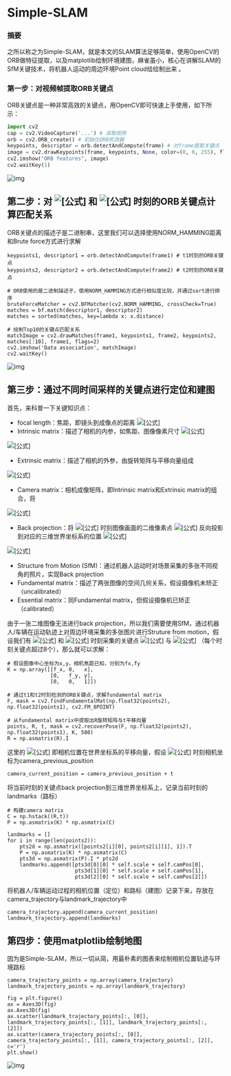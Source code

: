 # Simple-SLAM

### 摘要
之所以称之为Simple-SLAM，就是本文的SLAM算法足够简单，使用OpenCV的ORB做特征提取，以及matplotlib绘制环境建图，麻雀虽小，核心在讲解SLAM的SfM关键技术，将机器人运动的周边环境Point cloud给绘制出来 。

### 第一步：对视频帧提取ORB关键点

ORB关键点是一种非常高效的关键点，用OpenCV即可快速上手使用，如下所示：

```python
import cv2
cap = cv2.VideoCapture('...') # 读取视频
orb = cv2.ORB_create() # 初始化ORB检测器
keypoints, descriptor = orb.detectAndCompute(frame) # 对frame提取关键点
image = cv2.drawKeypoints(frame, keypoints, None, color=(0, 0, 255), flags=0)
cv2.imshow("ORB features", image)
cv2.waitKey(1)
```

![img](https://pic1.zhimg.com/80/v2-c75733bd4cfaca2d7267370996d1141c_720w.jpg)

## 第二步：对 ![[公式]](https://www.zhihu.com/equation?tex=t_1) 和 ![[公式]](https://www.zhihu.com/equation?tex=t_2) 时刻的ORB关键点计算匹配关系

ORB关键点的描述子是二进制串，这里我们可以选择使用NORM_HAMMING距离和Brute force方式进行求解

```python3
keypoints1, descriptor1 = orb.detectAndCompute(frame1) # t1时刻的ORB关键点
keypoints2, descriptor2 = orb.detectAndCompute(frame2) # t2时刻的ORB关键点

# ORB使用的是二进制描述子，使用NORM_HAMMING方式进行相似度比较，并通过sort进行排序
bruteForceMatcher = cv2.BFMatcher(cv2.NORM_HAMMING, crossCheck=True)
matches = bf.match(descriptor1, descriptor2)
matches = sorted(matches, key=lambda x: x.distance)

# 绘制Top10的关键点匹配关系
matchImage = cv2.drawMatches(frame1, keypoints1, frame2, keypoints2, matches[:10], frame1, flags=2)
cv2.imshow('Data association', matchImage)
cv2.waitKey()
```

![img](https://pic1.zhimg.com/80/v2-0f269b69424e17bf0a9f41c4d6187e68_720w.jpg)

## 第三步：通过不同时间采样的关键点进行定位和建图

首先，来科普一下关键知识点：

- focal length：焦距，即镜头到成像点的距离 ![[公式]](https://www.zhihu.com/equation?tex=%28f_x%2Cf_y%29)
- Intrinsic matrix：描述了相机的内参，如焦距、图像像素尺寸 ![[公式]](https://www.zhihu.com/equation?tex=%28x%2Cy%29)

![[公式]](https://www.zhihu.com/equation?tex=%5Cbegin%7Bbmatrix%7D+f_x+%26+0+%26+x+%5C%5C+0+%26+f_y+%26+y+%5C%5C+0+%26+0+%26+1+%5Cend%7Bbmatrix%7D)

- Extrinsic matrix：描述了相机的外参，由旋转矩阵与平移向量组成

![[公式]](https://www.zhihu.com/equation?tex=%5Cbegin%7Bbmatrix%7D+R_1+%26+R_2+%26+R_3+%5C%5C+R_4+%26+R_5+%26+R_6+%5C%5C+R_7+%26+R_8+%26+R_9+%5Cend%7Bbmatrix%7D+%5Cbegin%7Bbmatrix%7D+t_1+%5C%5C+t_2+%5C%5C+t_3+%5Cend%7Bbmatrix%7D)

- Camera matrix：相机成像矩阵，即Intrinsic matrix和Extrinsic matrix的组合，将

![[公式]](https://www.zhihu.com/equation?tex=P+%3D+%5Cbegin%7Bbmatrix%7D+f_x+%26+0+%26+x+%5C%5C+0+%26+f_y+%26+y+%5C%5C+0+%26+0+%26+1+%5Cend%7Bbmatrix%7D+%2A+%5Cbegin%7Bbmatrix%7D+R_1+%26+R_2+%26+R_3+%5C%5C+R_4+%26+R_5+%26+R_6+%5C%5C+R_7+%26+R_8+%26+R_9+%5Cend%7Bbmatrix%7D+%5Cbegin%7Bbmatrix%7D+t_1+%5C%5C+t_2+%5C%5C+t_3+%5Cend%7Bbmatrix%7D)

- Back projection：将 ![[公式]](https://www.zhihu.com/equation?tex=i) 时刻图像画面的二维像素点 ![[公式]](https://www.zhihu.com/equation?tex=x_i) 反向投影到对应的三维世界坐标系的位置 ![[公式]](https://www.zhihu.com/equation?tex=X_i)

![[公式]](https://www.zhihu.com/equation?tex=X_i%3DP%5E%7B-1%7Dx_i)

- Structure from Motion (SfM)：通过机器人运动时对场景采集的多张不同视角的照片，实现Back projection
- Fundamental matrix：描述了两张图像的空间几何关系，假设摄像机未矫正（uncalibrated）
- Essential matrix：同Fundamental matrix，但假设摄像机已矫正（calibrated）

由于一张二维图像无法进行back projection，所以我们需要使用SfM，通过机器人/车辆在运动轨迹上对周边环境采集的多张图片进行Struture from motion，假设我们有 ![[公式]](https://www.zhihu.com/equation?tex=t_1) 和 ![[公式]](https://www.zhihu.com/equation?tex=t_2) 时刻采集的关键点 ![[公式]](https://www.zhihu.com/equation?tex=p_1) 与 ![[公式]](https://www.zhihu.com/equation?tex=p_2) （每个时刻关键点超过8个），那么就可以求解：

```python3
# 假设图像中心坐标为x,y，相机焦距已知，分别为fx,fy
K = np.array([[f_x, 0,   x],
              [0,   f_y, y],
              [0,   0,   1]])

# 通过t1和t2时刻检测的ORB关键点，求解fundamental matrix
F, mask = cv2.findFundamentalMat(np.float32(points2), np.float32(points1), cv2.FM_8POINT)

# 从fundamental matrix中提取出R旋转矩阵与t平移向量
points, R, t, mask = cv2.recoverPose(F, np.float32(points2), np.float32(points1), K, 500)
R = np.asmatrix(R).I
```

这里的 ![[公式]](https://www.zhihu.com/equation?tex=t) 即相机位置在世界坐标系的平移向量，假设 ![[公式]](https://www.zhihu.com/equation?tex=t_1) 时刻相机坐标为camera_previous_position

```python3
camera_current_position = camera_previous_position + t
```

将当前时刻的关键点back projection到三维世界坐标系上，记录当前时刻的landmarks（路标）

```python3
# 构建camera matrix
C = np.hstack((R,t))
P = np.asmatrix(K) * np.asmatrix(C)

landmarks = []
for i in range(len(points2)):
    pts2d = np.asmatrix([points2[i][0], points2[i][1], 1]).T
    P = np.asmatrix(K) * np.asmatrix(C)
    pts3d = np.asmatrix(P).I * pts2d
    landmarks.append([pts3d[0][0] * self.scale + self.camPos[0],
                      pts3d[1][0] * self.scale + self.camPos[1],
                      pts3d[2][0] * self.scale + self.camPos[2]])
```

将机器人/车辆运动过程的相机位置（定位）和路标（建图）记录下来，存放在camera_trajectory与landmark_trajectory中

```python3
camera_trajectory.append(camera_current_position)
landmark_trajectory.append(landmarks)
```

## 第四步：使用matplotlib绘制地图

因为是Simple-SLAM，所以一切从简，用最朴素的图表来绘制相机位置轨迹与环境路标

```python3
camera_trajectory_points = np.array(camera_trajectory)
landmark_trajectory_points = np.array(landmark_trajectory)

fig = plt.figure()
ax = Axes3D(fig)
ax.Axes3D(fig)
ax.scatter(landmark_trajectory_points[:, [0]], landmark_trajectory_points[:, [1]], landmark_trajectory_points[:, [2]])
ax.scatter(camera_trajectory_points[:, [0]], camera_trajectory_points[:, [1]], camera_trajectory_points[:, [2]], c='r')
plt.show()
```

![img](https://pic3.zhimg.com/80/v2-e95c8f03d944cb24e061be734f6b6db2_720w.jpg)